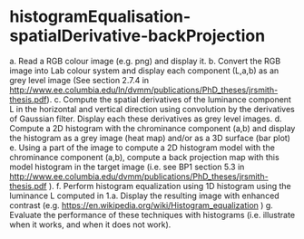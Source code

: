 # histogramEqualisation-spatialDerivative-backProjection

a. Read a RGB colour image (e.g. png) and display it.
b. Convert the RGB image into Lab colour system and display each component (L,a,b) as an
grey level image (See section 2.7.4 in
http://www.ee.columbia.edu/ln/dvmm/publications/PhD_theses/jrsmith-thesis.pdf).
c. Compute the spatial derivatives of the luminance component L in the horizontal and vertical direction using convolution by the derivatives of Gaussian filter. Display each
these derivatives as grey level images.
d. Compute a 2D histogram with the chrominance component (a,b) and display the
histogram as a grey image (heat map) and/or as a 3D surface (bar plot)
e. Using a part of the image to compute a 2D histogram model with the chrominance component (a,b), compute a back projection map with this model histogram in the target
image (i.e. see BP1 section 5.3 in
http://www.ee.columbia.edu/dvmm/publications/PhD_theses/jrsmith-thesis.pdf ).
f. Perform histogram equalization using 1D histogram using the luminance L computed in 1.a. Display the resulting image with enhanced contrast (e.g.
https://en.wikipedia.org/wiki/Histogram_equalization )
g. Evaluate the performance of these techniques with histograms (i.e. illustrate when it
works, and when it does not work).

